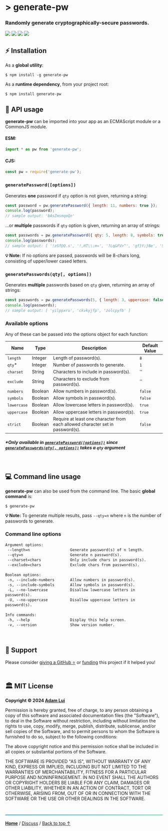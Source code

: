 # > generate-pw

### Randomly generate cryptographically-secure passwords.

<a href="#%EF%B8%8F-mit-license"><img height=28 src="https://img.shields.io/badge/License-MIT-orange.svg?logo=internetarchive&logoColor=white&labelColor=464646&style=for-the-badge"></a>
<a href="https://www.npmjs.com/package/generate-pw?activeTab=versions"><img height=28 src="https://img.shields.io/badge/Latest_Build-1.1.0-44cc11.svg?logo=icinga&logoColor=white&labelColor=464646&style=for-the-badge"></a>
<a href="https://www.npmjs.com/package/generate-pw?activeTab=code"><img height=28 src="https://img.shields.io/npm/unpacked-size/generate-pw?style=for-the-badge&logo=ebox&logoColor=white&labelColor=464646&color=blue"></a>
<a href="https://sonarcloud.io/component_measures?metric=new_vulnerabilities&id=adamlui_js-utils:generate-pw/generate-pw.js"><img height=28 src="https://img.shields.io/badge/dynamic/json?url=https%3A%2F%2Fsonarcloud.io%2Fapi%2Fmeasures%2Fcomponent%3Fcomponent%3Dadamlui_js-utils%3Agenerate-pw%2Fgenerate-pw.js%26metricKeys%3Dvulnerabilities&query=%24.component.measures.0.value&style=for-the-badge&logo=sonarcloud&logoColor=white&labelColor=464646&label=Vulnerabilities&color=gold"></a>

## ⚡ Installation

As a **global utility**:

```
$ npm install -g generate-pw
```

As a **runtime dependency**, from your project root:

```
$ npm install generate-pw
```

## 🔌 API usage

**generate-pw** can be imported into your app as an ECMAScript module or a CommonJS module.

#### ESM:

```js
import * as pw from 'generate-pw';
```

#### CJS:

```js
const pw = require('generate-pw');
```

### `generatePassword([options])`

Generates **one** password if `qty` option is not given, returning a string:

```js
const password = pw.generatePassword({ length: 11, numbers: true });
console.log(password);
// sample output: 'bAsZmsmqoQn'
```

...or **multiple** passwords if `qty` option is given, returning an array of strings:

```js
const passwords = pw.generatePassword({ qty: 5, length: 8, symbols: true });
console.log(passwords);
// sample output: [ '!zSf@Q.s', '!,HT\\;m=', '?Lq&FV>^', 'gf}Y;}Ne', 'Stsx(GqE' ]
```

**💡 Note:** If no options are passed, passwords will be 8-chars long, consisting of upper/lower cased letters.

### `generatePasswords(qty[, options])`

Generates **multiple** passwords based on `qty` given, returning an array of strings:

```js
const passwords = pw.generatePasswords(5, { length: 3, uppercase: false });
console.log(passwords);
// sample output: [ 'yilppxru', 'ckvkyjfp', 'zolcpyfb' ]
```

### Available options

Any of these can be passed into the options object for each function:

Name        | Type    | Description                                                                    | Default Value
------------|---------|--------------------------------------------------------------------------------|---------------
`length`    | Integer | Length of password(s).                                                         | `8`
`qty`*      | Integer | Number of passwords to generate.                                               | `1`
`charset`   | String  | Characters to include in password(s).                                          | ''
`exclude`   | String  | Characters to exclude from password(s).                                        | ''
`numbers`   | Boolean | Allow numbers in password(s).                                                  | `false`
`symbols`   | Boolean | Allow symbols in password(s).                                                  | `false`
`lowercase` | Boolean | Allow lowercase letters in password(s).                                        | `true`
`uppercase` | Boolean | Allow uppercase letters in password(s).                                        | `true`
`strict`    | Boolean | Require at least one character from each allowed character set in password(s). | `false`

##### _*Only available in [`generatePassword([options])`](#generatepasswordoptions) since [`generatePasswords(qty[, options])`](#generatepasswordsqty-options) takes a `qty` argument_

<br>

## 💻 Command line usage

**generate-pw** can also be used from the command line. The basic **global command** is:

```
$ generate-pw
```

**💡 Note:** To generate multiple results, pass `--qty=n` where `n` is the number of passwords to generate.

### Command line options

```
Argument options:
 --length=n                  Generate password(s) of n length.
 --qty=n                     Generate n password(s).
 --charset=chars             Only include chars in password(s).
 --exclude=chars             Exclude chars from password(s).

Boolean options:
 -n, --include-numbers       Allow numbers in password(s).
 -s, --include-symbols       Allow symbols in password(s).
 -L, --no-lowercase          Disallow lowercase letters in password(s).
 -U, --no-uppercase          Disallow uppercase letters in password(s).

Info commands:
 -h, --help                  Display this help screen.
 -v, --version               Show version number.
```

<br>

## 💖 Support

Please consider [giving a GitHub ⭐](https://github.com/adamlui/js-utils) or [funding](https://github.com/sponsors/adamlui) this project if it helped you!
<br><br>

## 🏛️ MIT License

**Copyright © 2024 [Adam Lui](https://github.com/adamlui)**

Permission is hereby granted, free of charge, to any person obtaining a copy of this software and associated documentation files (the "Software"), to deal in the Software without restriction, including without limitation the rights to use, copy, modify, merge, publish, distribute, sublicense, and/or sell copies of the Software, and to permit persons to whom the Software is furnished to do so, subject to the following conditions:

The above copyright notice and this permission notice shall be included in all copies or substantial portions of the Software.

THE SOFTWARE IS PROVIDED "AS IS", WITHOUT WARRANTY OF ANY KIND, EXPRESS OR IMPLIED, INCLUDING BUT NOT LIMITED TO THE WARRANTIES OF MERCHANTABILITY, FITNESS FOR A PARTICULAR PURPOSE AND NONINFRINGEMENT. IN NO EVENT SHALL THE AUTHORS OR COPYRIGHT HOLDERS BE LIABLE FOR ANY CLAIM, DAMAGES OR OTHER LIABILITY, WHETHER IN AN ACTION OF CONTRACT, TORT OR OTHERWISE, ARISING FROM, OUT OF OR IN CONNECTION WITH THE SOFTWARE OR THE USE OR OTHER DEALINGS IN THE SOFTWARE.

<br>

<img height=6px width="100%" src="https://raw.githubusercontent.com/adamlui/js-utils/main/docs/images/aqua-separator.png">

<a href="https://github.com/adamlui/js-utils">**Home**</a> /
<a href="https://github.com/adamlui/js-utils/discussions">Discuss</a> /
<a href="#-generate-pw">Back to top ↑</a>
